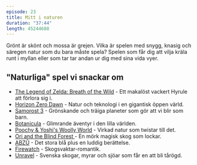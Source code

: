 ```yaml
---
episode: 23
title: Mitt i naturen
duration: "37:44"
length: 45244688
---
```


Grönt är skönt och mossa är grejen. Vilka är spelen med snygg, knasig och säregen natur som du bara måste spela? Spelen som får dig att vilja kräla runt i myllan eller som tar tar andan ur dig med sina vida vyer.

## "Naturliga" spel vi snackar om

* [The Legend of Zelda: Breath of the Wild][1] - Ett makalöst vackert Hyrule att förlora sig i.
* [Horizon Zero Dawn][2] - Natur och teknologi i en gigantisk öppen värld.
* [Samorost 3][3] - Grönskande och träiga planeter som gör att vi blir som barn.
* [Botanicula][4] - Glimrande äventyr i den lilla världen.
* [Poochy & Yoshi's Woolly World][5] - Virkad natur som twistar till det.
* [Ori and the Blind Forest ][6] - En mörk magisk skog som lockar.
* [ABZÛ][7] - Det stora blå plus en luddig berättelse.
* [Firewatch][8] - Skogsvaktar-romantik.
* [Unravel][9] - Svenska skogar, myrar och sjöar som får en att bli tårögd.

[1]: https://www.zelda.com/breath-of-the-wild/
[2]: https://www.playstation.com/sv-se/games/horizon-zero-dawn-ps4/
[3]: https://samorost3.net/
[4]: https://botanicula.net/
[5]: https://www.nintendo.com/games/detail/poochy-and-yoshis-woolly-world-3ds
[6]: https://www.oriblindforest.com/
[7]: https://www.abzugame.com/
[8]: https://www.firewatchgame.com/
[9]: https://www.unravelgame.com/
